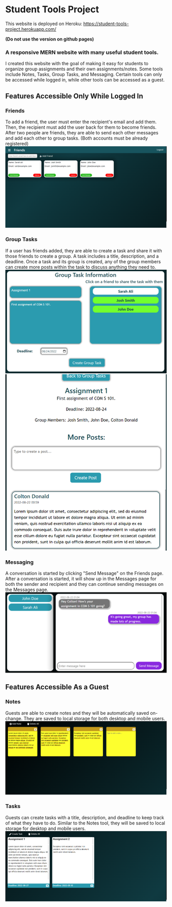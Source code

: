 # Student Tools Project

This website is deployed on Heroku: https://student-tools-project.herokuapp.com/

**(Do not use the version on github pages)**

### A responsive MERN website with many useful student tools.
I created this website with the goal of making it easy for students to organize group assignments and their own assignments/notes. Some tools include Notes, Tasks, Group Tasks, and Messaging. Certain tools can only be accessed while logged in, while other tools can be accessed as a guest.

## Features Accessible Only While Logged In
### Friends
To add a friend, the user must enter the recipient's email and add them. Then, the recipient must add the user back for them to become friends. After two people are friends, they are able to send each other messages and add each other to group tasks. (Both accounts must be already registered)
![Friends Page](https://github.com/abellizzi1/StudentToolsProject/blob/main/README-pics/FriendsPage.png)

### Group Tasks
If a user has friends added, they are able to create a task and share it with those friends to create a group. A task includes a title, description, and a deadline. Once a task and its group is created, any of the group members can create more posts within the task to discuss anything they need to. 
![Create Group Task Page](https://github.com/abellizzi1/StudentToolsProject/blob/main/README-pics/CreateGroupTaskPage.png)
![Selected Group Task Page](https://github.com/abellizzi1/StudentToolsProject/blob/main/README-pics/SelectedGroupTaskPage.png)

### Messaging
A conversation is started by clicking "Send Message" on the Friends page. After a conversation is started, it will show up in the Messages page for both the sender and recipient and they can continue sending messages on the Messages page.
![Messages Page](https://github.com/abellizzi1/StudentToolsProject/blob/main/README-pics/MessagesPage.png)

## Features Accessible As a Guest
### Notes
Guests are able to create notes and they will be automatically saved on-change. They are saved to local storage for both desktop and mobile users.
![Notes Page](https://github.com/abellizzi1/StudentToolsProject/blob/main/README-pics/NotesPage.png)

### Tasks
Guests can create tasks with a title, description, and deadline to keep track of what they have to do. Similar to the Notes tool, they will be saved to local storage for desktop and mobile users.
![Tasks Page](https://github.com/abellizzi1/StudentToolsProject/blob/main/README-pics/TasksPage.png)
